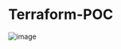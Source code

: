 # Terraform-POC

![image](https://user-images.githubusercontent.com/20047900/182855872-89f66aac-7f5a-405f-bd07-58845e5eec99.png)

